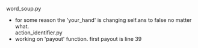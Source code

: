 

word_soup.py
* for some reason the 'your_hand' is changing self.ans to false no matter what.  
action_identifier.py
* working on 'payout' function. first payout is line 39